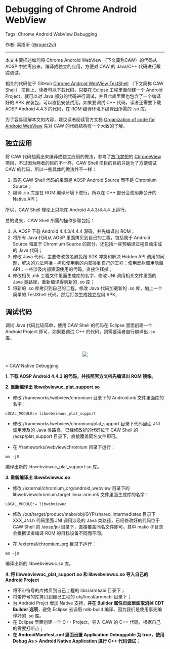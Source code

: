 # Debugging of Chrome Android WebView

Tags: Chrome Android WebView Debugging

作者: 易旭昕 ([@roger2yi][1])

----

本文主要描述如何将 Chrome Android WebView （下文简称CAW）的代码从 AOSP 中抽离出来，编译成独立的应用，方便对 CAW 的 Java/C++ 代码进行跟踪调试。

相关的代码位于 GitHub [Chrome Android WebView TestShell][7] （下文简称 CAW Shell） 项目上，读者可以下载代码，只要在 Eclipse 工程里面创建一个 Android Project，就可以对 Java 部分的代码进行调试，并且仓库里面也包含了一个编译好的 APK 安装包，可以直接安装试用。如果要调试 C++ 代码，读者还需要下载 AOSP Android 4.4.3 的代码，在 ROM 编译环境下编译出所需的 .so 库。

为了容易理解本文的内容，建议读者阅读官方文档 [Organization of code for Android WebView][2] 先对 CAW 的代码结构有一个大致的了解。

## 独立应用

将 CAW 代码抽离出来编译成独立应用的做法，参考了[放飞梦想][4]的 [ChromeView][5] 项目，不过因为两者的目的不一样，CAW Shell 项目的目的只是为了方便调试 CAW 的代码，所以一些具体的做法并不一样：

1. 首先 CAW Shell 代码的来源是 AOSP Android Source 而不是 Chromium Source；
2. 编译 .so 库是在 ROM 编译环境下进行，所以在 C++ 部分会使用非公开的 Native API；

所以，CAW Shell 理论上只能在 Android 4.4.3/4.4.4 上运行。

总的说来，CAW Shell 所需的操作步骤包括：

1. 从 AOSP 下载 Android 4.4.3/4.4.4 源码，并先编译出 ROM；
2. 将所有 Java 代码从 AOSP 里面拷贝到自己的工程，包括属于 Android Source 和属于 Chromium Source 的部分，还包括一些预编译过程自动生成的 Java 代码；
3. 修改 Java 代码，主要修改包名避免跟 SDK 冲突和解决 Hidden API 调用的问题，解决的方法包括 - 拷贝使用到的内部类到自己的工程；使用反射调用隐藏 API；一些涉及内部资源使用的代码，直接注释掉；
4. 修改相关 .mk 工程文件里面生成库的名字，修改 JNI 调用相关文件里面的 Java 类路径，重新编译得到新的 .so 库；
5. 将新的 .so 库拷贝到自己的工程，修改 Java 代码加载新的 .so 库，加上一个简单的 TestShell 代码，然后打包生成独立应用 APK;

## 调试代码

调试 Java 代码比较简单，使用 CAW Shell 的代码在 Eclipse 里面创建一个 Android Project 即可，如果要调试 C++ 的代码，则需要读者自行编译出 .so 库。

<div style="text-align:center; padding:20px 0px"><img src="http://img.blog.csdn.net/20140815170708781"></img></div>
> CAW Native Debugging

**1. 下载 AOSP Android 4.4.3 的代码，并按照官方文档先编译出 ROM 镜像。**

**2. 重新编译出 libwebviewuc_plat_support.so**

- 修改 /frameworks/webview/chromium 目录下的 Android.mk 文件里面库的名字：

```
LOCAL_MODULE:= libwebviewuc_plat_support
```

- 修改 /frameworks/webview/chromium/plat_support 目录下代码里面 JNI 调用涉及的 Java 类路径，已经修改好的代码位于 CAW Shell 的 /aosp/plat_support 目录下，直接覆盖同名文件即可。

- 在 /frameworks/webview/chromium 目录下运行：

```
mm -j8
```

编译出新的 libwebviewuc_plat_support.so 库。

**3. 重新编译出 libwebviewuc.so**

- 修改 /external/chromium_org/android_webview 目录下的 libwebviewchromium.target.linux-arm.mk 文件里面生成库的名字：

```
LOCAL_MODULE:= libwebviewuc
```
- 修改 /out/target/product/mako/obj/GYP/shared_intermediates 目录下 XXX_JNI.h 代码里面 JNI 调用涉及的 Java 类路径，已经修改好的代码位于 CAW Shell 的 /aosp/jni 目录下，直接覆盖同名文件即可。其中 mako 子目录会根据读者编译 ROM 的目标设备不同而不同。

- 在 /external/chromium_org 目录下运行：

```
mm -j8
```

编译出新的 libwebviewuc.so 库。

**4. 将 libwebviewuc_plat_support.so 和 libwebviewuc.so 导入自己的 Android Project**

- 将不带符号的库拷贝到自己工程的 libs/armeabi 目录下；
- 将带符号的库拷贝到自己工程的 obj/local/armeabi 目录下；
- 为 Android Projct 增加 Native 支持，**并在 Builder 属性页面里面取消掉 CDT Builder 选项**，避免 Eclipse 去调用 ndk-build 编译，因为我们是使用事先编译好的 .so 库。
- 在 Eclipse 里面创建一个 C++ Project，导入 CAW 的 C++ 代码，根据自己的需要打断点；
- **在 AndroidManifest.xml 里面设置 Application Debuggable 为 true，使用 Debug As > Android Native Application 进行 C++ 代码调试**；

[1]: http://weibo.com/roger2yi
[2]: https://docs.google.com/document/d/1a_cUP1dGIlRQFUSic8bhAOxfclj4Xzw-yRDljVk1wB0/edit#
[3]: http://mogoweb.github.io/blog/2014/01/16/analysis-of-android-4-4-webview-implementation
[4]: http://mogoweb.github.io/
[5]: https://github.com/mogoweb/chromium_webview
[6]: http://mogoweb.github.io/blog/2014/06/10/about-chromium-webview-project/
[7]: https://github.com/rogeryi/caw_shell


